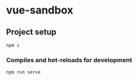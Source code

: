 # vue-sandbox

## Project setup
```
npm i
```

### Compiles and hot-reloads for development
```
npm run serve
```